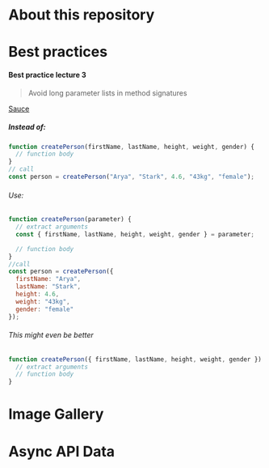 # About this repository

# Best practices

#### Best practice lecture 3

> Avoid long parameter lists in method signatures

[Sauce](https://medium.com/@janakachathuranga/coding-best-practices-javascript-9a5f397d701b)

##### Instead of:

```javascript
function createPerson(firstName, lastName, height, weight, gender) {
  // function body
}
// call
const person = createPerson("Arya", "Stark", 4.6, "43kg", "female");
```

###### Use:

```javascript
function createPerson(parameter) {
  // extract arguments
  const { firstName, lastName, height, weight, gender } = parameter;

  // function body
}
//call
const person = createPerson({
  firstName: "Arya",
  lastName: "Stark",
  height: 4.6,
  weight: "43kg",
  gender: "female"
});
```

###### This might even be better

```javascript
function createPerson({ firstName, lastName, height, weight, gender }) {
  // extract arguments
  // function body
}
```

# Image Gallery

# Async API Data
